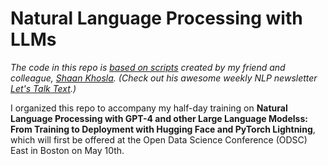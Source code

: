 # Natural Language Processing with LLMs

*The code in this repo is [based on scripts](https://github.com/shaankhosla/NLP_with_LLMs) created by my friend and colleague, [Shaan Khosla](https://www.linkedin.com/in/shaan-khosla/). (Check out his awesome weekly NLP newsletter [Let's Talk Text](https://shaankhosla.substack.com/).)*

I organized this repo to accompany my half-day training on **Natural Language Processing with GPT-4 and other Large Language Modelss: From Training to Deployment with Hugging Face and PyTorch Lightning**, which will first be offered at the Open Data Science Conference (ODSC) East in Boston on May 10th.
